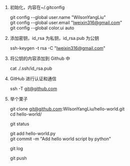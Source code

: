1. 初始化，内容在~/.gitconfig

	git config --global user.name "WilsonYangLiu"  
	git config --global user.email "lweixin316@gmail.com"  
	git config --global color.ui auto  

2. 添加密钥，id_rsa 为私钥，id_rsa.pub 为公钥

	ssh-keygen -t rsa -C "lweixin316@gmail.com"

3. 将公钥的内容添加到 Github 中

	cat ./.ssh/id_rsa.pub

4. GitHub 进行认证和通信

	ssh -T git@github.com

5. 举个栗子

	git clone git@github.com:WilsonYangLiu/hello-world.git  
	cd hello-world/

	git status

	git add hello-world.py  
	git commit -m "Add hello world script by python"

	git log

	git push
